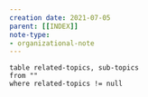```yaml
---
creation date: 2021-07-05
parent: [[INDEX]]
note-type:
- organizational-note
---
```

```dataview
table related-topics, sub-topics
from ""
where related-topics != null
```